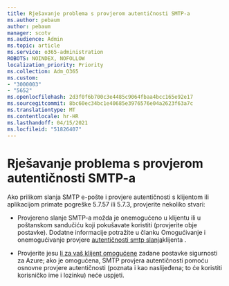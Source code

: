 ```yaml
---
title: Rješavanje problema s provjerom autentičnosti SMTP-a
ms.author: pebaum
author: pebaum
manager: scotv
ms.audience: Admin
ms.topic: article
ms.service: o365-administration
ROBOTS: NOINDEX, NOFOLLOW
localization_priority: Priority
ms.collection: Adm_O365
ms.custom:
- "3000003"
- "5652"
ms.openlocfilehash: 2d3f0f6b700c3e4485c9064fbaa4bcc165e92e17
ms.sourcegitcommit: 8bc60ec34bc1e40685e3976576e04a2623f63a7c
ms.translationtype: MT
ms.contentlocale: hr-HR
ms.lasthandoff: 04/15/2021
ms.locfileid: "51826407"
---
```

# <a name="solving-smtp-authentication-issues"></a>Rješavanje problema s provjerom autentičnosti SMTP-a

Ako prilikom slanja SMTP e-pošte i provjere autentičnosti s klijentom ili aplikacijom primate pogreške 5.7.57 ili 5.7.3, provjerite nekoliko stvari:

- Provjereno slanje SMTP-a možda je onemogućeno u klijentu ili u poštanskom sandučiću koji pokušavate koristiti (provjerite obje postavke). Dodatne informacije potražite u članku Omogućivanje i onemogućivanje provjere [autentičnosti smtp slanja](https://docs.microsoft.com/exchange/clients-and-mobile-in-exchange-online/authenticated-client-smtp-submission)klijenta .

- Provjerite jesu [li za vaš klijent omogućene](https://docs.microsoft.com/azure/active-directory/fundamentals/concept-fundamentals-security-defaults) zadane postavke sigurnosti za Azure; ako je omogućena, SMTP provjera autentičnosti pomoću osnovne provjere autentičnosti (poznata i kao naslijeđena; to će koristiti korisničko ime i lozinku) neće uspjeti.
